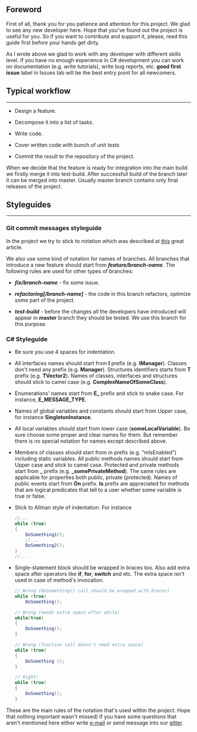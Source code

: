 ## Foreword

First of all, thank you for you patience and attention for this project. We glad to see any new developer here. Hope that you've found out the project is useful for you. So if you want to contribute and support it, please, read this guide first before your hands get dirty.

As I wrote above we glad to work with any developer with different skills level. If you have no enough experience in C# development you can work on documentation (e.g. write tutorials), write bug reports, etc. **good first issue** label in Issues tab will be the best entry point for all newcomers. 

## Typical workflow

***

* Design a feature.

* Decompose it into a list of tasks.

* Write code.

* Cover written code with bunch of unit tests

* Commit the result to the repository of the project.

When we decide that the feature is ready for integration into the main build we firstly merge it into test-build. After successfull build of the branch later it can be merged into master. Usually master branch contains only final releases of the project. 

## Styleguides

***

### Git commit messages styleguide

In the project we try to stick to notation which was described at [this](https://chris.beams.io/posts/git-commit/) great article. 

We also use some kind of notation for names of branches. All branches that introduce a new feature should start from _**feature/branch-name**_. The following rules are used for other types of branches:

* _**fix/branch-name**_ - fix some issue.

* _**refactoring[/branch-name]**_ - the code in this branch refactors, optimize some part of the project.

* _**test-build**_ - before the changes all the developers have introduced will appear in **master** branch they should be tested. We use this branch for this purpose.

### C\# Styleguide

* Be sure you use 4 spaces for indentation.

* All interfaces names should start from **I** prefix (e.g. **IManager**). Classes don't need any prefix (e.g. **Manager**). Structures identifiers starts from **T** prefix (e.g. **TVector2**). Names of classes, interfaces and structures should stick to camel case (e.g. **ComplexNameOfSomeClass**).

* Enumerations' names start from **E_** prefix and stick to snake case. For instance, **E_MESSAGE_TYPE**.

* Names of global variables and constants should start from Upper case, for instance **SingletonInstance**.

* All local variables should start from lower case (**someLocalVariable**). Be sure choose some proper and clear names for them. But remember there is no special notation for names except described above.

* Members of classes should start from *m* prefix (e.g. "mIsEnabled") including static variables. All public methods names should start from Upper case and stick to camel case. Protected and private methods start from **_** prefix (e.g. **_somePrivateMethod**). The same rules are applicable for properties both public, private (protected). Names of public events start from **On** prefix. **Is** prefix are appreciated for methods that are logical predicates that tell to a user whether some variable is true or false.

* Stick to Allman style of indentation. For instance
	```csharp
	//...
	while (true)
	{
		DoSomething1();
		//...
		DoSomething2();
	}
	//...
	```
* Single-statement block should be wrapped in braces too. Also add extra space after operators like **if**, **for**, **switch** and etc. The extra space isn't used in case of method's invocation.
	```csharp
	// Wrong (DoSomething() call should be wrapped with braces)
	while (true)
		DoSomething();

	// Wrong (needs extra space after while)
	while(true)
	{
		DoSomething();
	}

	// Wrong (function call doesn't need extra space)
	while (true)
	{
		DoSomething ();
	}

	// Right!
	while (true)
	{
		DoSomething();
	}
	```

These are the main rules of the notation that's used within the project. Hope that nothing important wasn't missed) If you have some questions that aren't mentioned here either write [e-mail](mailto:ildar2571@yandex.ru) or send message into our [gitter](https://gitter.im/bnoazx005/TinyECS).